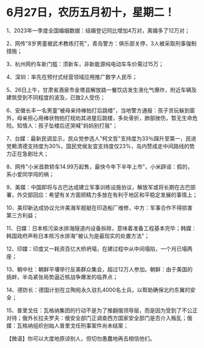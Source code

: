 # 6月27日，农历五月初十，星期二！

1、2023年一季度全国婚姻数据：结婚登记同比增加4万对，离婚多了12万对；

2、网传"8岁男童被武术教练打死"，青岛警方：俱乐部关停，3人被采取刑事强制措施；

3、杭州网约车新门槛：须新车，非新能源纯电动车车价需过15万；

4、深圳：率先在预付式经营领域应用推广数字人民币；

5、26日上午，甘肃省酒泉市金塔县解放路一餐饮店发生液化气爆炸，附近车辆及建筑受到不同程度的波及，已致2人受伤；

6、安徽长丰一名男童“被母亲持棒拍打后跳楼”，当地警方通报：孩子贪玩躲到窗外，母亲担心用棒状物拍打规劝其进屋后跳楼，多处骨折，肺部挫伤，暂无生命危险。知情人：孩子坠楼后还哭喊"妈妈别打我"；

7、台媒：最新民调显示，民众党参选人"柯文哲"支持度为33％蹿升至第一，民进党赖清德支持度为30%，国民党侯友宜支持度仅23%，岛内赞成走中间路线的势力正在急剧壮大；

8、网传"小米首款轿车14.99万起售，最快今年下半年上市"，小米辟谣：假的，系小爱同学闯的祸；

9、美媒：中国即将与古巴达成建立军事训练设施协议，解放军或将长期在古巴部署，外交部回应：希望有关方面把精力多放在有利于地区和平稳定发展的事情上；

10、美印新达成协议允许美海军舰艇在印造船厂维修，中方：军事合作不得损害第三方利益；

11、日媒：日本核污染水排海隧道内设备拆除，意味着准备工程基本完毕；韩媒：韩国政府声称日本核污水排海"被认为是最现实的处置方法"；

12、印媒：印度又一耗资百亿大桥坍塌，在建过程中从中间塌陷，一个月已塌两座；

13、朝中社：朝鲜平壤举行反美群众集会，超过12万人参加。朝鲜：由于美国的挑衅，半岛紧张局势逼近核战争爆发的临界点；

14、德防长：德国计划在立陶宛永久驻扎4000名士兵，以帮助确保北约东翼的安全；

15、普里戈任：瓦格纳集团的行动不是为了推翻俄领导层，而是因为受到了不公正对待；俄外长拉夫罗夫：俄安全部门正调查西方国家安全部门是否介入叛乱；俄媒：瓦格纳组织创始人普里戈任刑事案件尚未结案；



【微语】你可以大度地原谅别人，但切勿愚蠢地再去相信他们。

